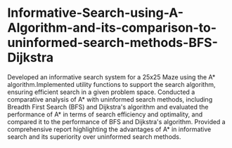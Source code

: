 # Informative-Search-using-A-Algorithm-and-its-comparison-to-uninformed-search-methods-BFS-Dijkstra

Developed an informative search system for a 25x25 Maze using the A* algorithm.Implemented utility functions to support the search algorithm, ensuring efficient search in a given problem space. Conducted a comparative analysis of A* with uninformed search methods, including Breadth First Search (BFS) and Dijkstra's algorithm and evaluated the performance of A* in terms of search efficiency and optimality, and compared it to the performance of BFS and Dijkstra's algorithm. Provided a comprehensive report highlighting the advantages of A* in informative search and its superiority over uninformed search methods.

